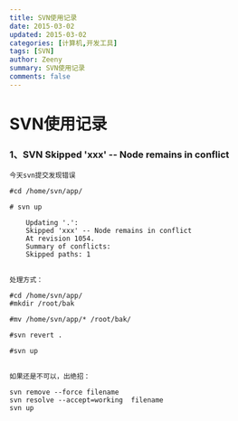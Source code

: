 ```yaml
---
title: SVN使用记录
date: 2015-03-02
updated: 2015-03-02
categories: [计算机,开发工具]
tags: [SVN]
author: Zeeny
summary: SVN使用记录
comments: false
---
```




# SVN使用记录


### 1、SVN Skipped 'xxx' -- Node remains in conflict

```
今天svn提交发现错误

#cd /home/svn/app/

# svn up

	Updating '.':
	Skipped 'xxx' -- Node remains in conflict
	At revision 1054.
	Summary of conflicts:
	Skipped paths: 1


处理方式：

#cd /home/svn/app/
#mkdir /root/bak

#mv /home/svn/app/* /root/bak/

#svn revert .

#svn up


如果还是不可以，出绝招：

svn remove --force filename
svn resolve --accept=working  filename
svn up
```